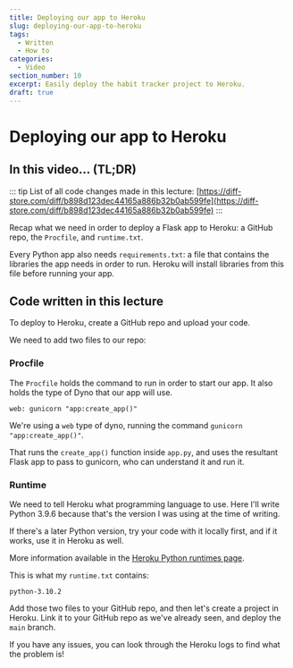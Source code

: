 ```yaml
---
title: Deploying our app to Heroku
slug: deploying-our-app-to-heroku
tags:
  - Written
  - How to
categories:
  - Video
section_number: 10
excerpt: Easily deploy the habit tracker project to Heroku.
draft: true
---
```


# Deploying our app to Heroku

## In this video... (TL;DR)

::: tip
List of all code changes made in this lecture: [https://diff-store.com/diff/b898d123dec44165a886b32b0ab599fe](https://diff-store.com/diff/b898d123dec44165a886b32b0ab599fe)
:::

Recap what we need in order to deploy a Flask app to Heroku: a GitHub repo, the `Procfile`, and `runtime.txt`.

Every Python app also needs `requirements.txt`: a file that contains the libraries the app needs in order to run. Heroku will install libraries from this file before running your app.

## Code written in this lecture

To deploy to Heroku, create a GitHub repo and upload your code.

We need to add two files to our repo:

### Procfile

The `Procfile` holds the command to run in order to start our app. It also holds the type of Dyno that our app will use.

```
web: gunicorn "app:create_app()"
```

We're using a `web` type of dyno, running the command `gunicorn "app:create_app()"`.

That runs the `create_app()` function inside `app.py`, and uses the resultant Flask app to pass to gunicorn, who can understand it and run it.

### Runtime

We need to tell Heroku what programming language to use. Here I'll write Python 3.9.6 because that's the version I was using at the time of writing.

If there's a later Python version, try your code with it locally first, and if it works, use it in Heroku as well.

More information available in the [Heroku Python runtimes page](https://devcenter.heroku.com/articles/python-support#supported-runtimes).

This is what my `runtime.txt` contains:

```
python-3.10.2
```

Add those two files to your GitHub repo, and then let's create a project in Heroku. Link it to your GitHub repo as we've already seen, and deploy the `main` branch.

If you have any issues, you can look through the Heroku logs to find what the problem is!